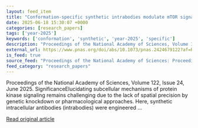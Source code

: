 ```yaml
---
layout: feed_item
title: "Conformation-specific synthetic intrabodies modulate mTOR signaling with subcellular spatial resolution"
date: 2025-06-18 15:30:07 +0000
categories: [research_papers]
tags: ['year-2025']
keywords: ['conformation', 'synthetic', 'year-2025', 'specific']
description: "Proceedings of the National Academy of Sciences, Volume 122, Issue 24, June 2025"
external_url: https://www.pnas.org/doi/abs/10.1073/pnas.2424679122?af=R
is_feed: true
source_feed: "Proceedings of the National Academy of Sciences: Proceedings of the National Academy of Sciences: Table of Contents"
feed_category: "research_papers"
---
```


Proceedings of the National Academy of Sciences, Volume 122, Issue 24, June 2025. SignificanceElucidating subcellular mechanisms of protein kinase signaling remains challenging due to the lack of spatial precision by genetic knockdown or pharmacological approaches. Here, synthetic intracellular antibodies (intrabodies) were engineered ...

[Read original article](https://www.pnas.org/doi/abs/10.1073/pnas.2424679122?af=R)
